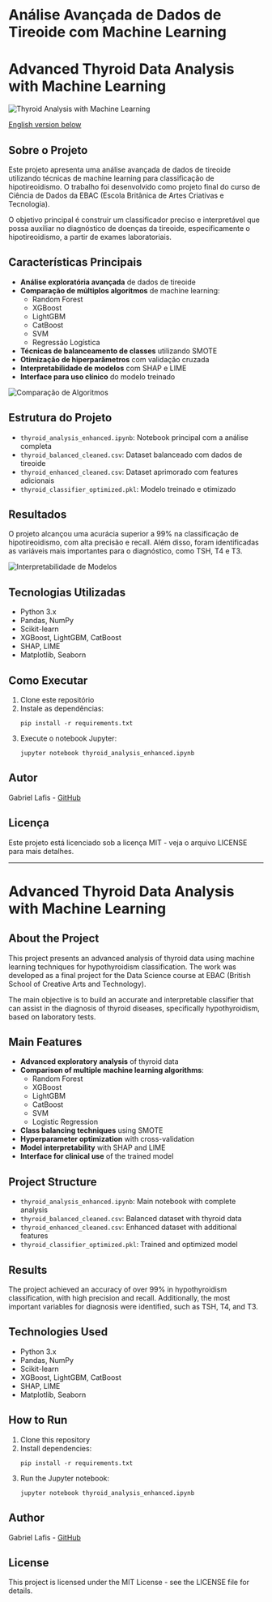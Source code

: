 # Análise Avançada de Dados de Tireoide com Machine Learning
# Advanced Thyroid Data Analysis with Machine Learning

![Thyroid Analysis with Machine Learning](thyroid_ml_visualization.png)

[English version below](#english-version)

## Sobre o Projeto

Este projeto apresenta uma análise avançada de dados de tireoide utilizando técnicas de machine learning para classificação de hipotireoidismo. O trabalho foi desenvolvido como projeto final do curso de Ciência de Dados da EBAC (Escola Britânica de Artes Criativas e Tecnologia).

O objetivo principal é construir um classificador preciso e interpretável que possa auxiliar no diagnóstico de doenças da tireoide, especificamente o hipotireoidismo, a partir de exames laboratoriais.

## Características Principais

- **Análise exploratória avançada** de dados de tireoide
- **Comparação de múltiplos algoritmos** de machine learning:
  - Random Forest
  - XGBoost
  - LightGBM
  - CatBoost
  - SVM
  - Regressão Logística
- **Técnicas de balanceamento de classes** utilizando SMOTE
- **Otimização de hiperparâmetros** com validação cruzada
- **Interpretabilidade de modelos** com SHAP e LIME
- **Interface para uso clínico** do modelo treinado

![Comparação de Algoritmos](ml_algorithms_comparison.png)

## Estrutura do Projeto

- `thyroid_analysis_enhanced.ipynb`: Notebook principal com a análise completa
- `thyroid_balanced_cleaned.csv`: Dataset balanceado com dados de tireoide
- `thyroid_enhanced_cleaned.csv`: Dataset aprimorado com features adicionais
- `thyroid_classifier_optimized.pkl`: Modelo treinado e otimizado

## Resultados

O projeto alcançou uma acurácia superior a 99% na classificação de hipotireoidismo, com alta precisão e recall. Além disso, foram identificadas as variáveis mais importantes para o diagnóstico, como TSH, T4 e T3.

![Interpretabilidade de Modelos](model_interpretability.png)

## Tecnologias Utilizadas

- Python 3.x
- Pandas, NumPy
- Scikit-learn
- XGBoost, LightGBM, CatBoost
- SHAP, LIME
- Matplotlib, Seaborn

## Como Executar

1. Clone este repositório
2. Instale as dependências:
   ```
   pip install -r requirements.txt
   ```
3. Execute o notebook Jupyter:
   ```
   jupyter notebook thyroid_analysis_enhanced.ipynb
   ```

## Autor

Gabriel Lafis - [GitHub](https://github.com/galafis)

## Licença

Este projeto está licenciado sob a licença MIT - veja o arquivo LICENSE para mais detalhes.

---

<a name="english-version"></a>
# Advanced Thyroid Data Analysis with Machine Learning

## About the Project

This project presents an advanced analysis of thyroid data using machine learning techniques for hypothyroidism classification. The work was developed as a final project for the Data Science course at EBAC (British School of Creative Arts and Technology).

The main objective is to build an accurate and interpretable classifier that can assist in the diagnosis of thyroid diseases, specifically hypothyroidism, based on laboratory tests.

## Main Features

- **Advanced exploratory analysis** of thyroid data
- **Comparison of multiple machine learning algorithms**:
  - Random Forest
  - XGBoost
  - LightGBM
  - CatBoost
  - SVM
  - Logistic Regression
- **Class balancing techniques** using SMOTE
- **Hyperparameter optimization** with cross-validation
- **Model interpretability** with SHAP and LIME
- **Interface for clinical use** of the trained model

## Project Structure

- `thyroid_analysis_enhanced.ipynb`: Main notebook with complete analysis
- `thyroid_balanced_cleaned.csv`: Balanced dataset with thyroid data
- `thyroid_enhanced_cleaned.csv`: Enhanced dataset with additional features
- `thyroid_classifier_optimized.pkl`: Trained and optimized model

## Results

The project achieved an accuracy of over 99% in hypothyroidism classification, with high precision and recall. Additionally, the most important variables for diagnosis were identified, such as TSH, T4, and T3.

## Technologies Used

- Python 3.x
- Pandas, NumPy
- Scikit-learn
- XGBoost, LightGBM, CatBoost
- SHAP, LIME
- Matplotlib, Seaborn

## How to Run

1. Clone this repository
2. Install dependencies:
   ```
   pip install -r requirements.txt
   ```
3. Run the Jupyter notebook:
   ```
   jupyter notebook thyroid_analysis_enhanced.ipynb
   ```

## Author

Gabriel Lafis - [GitHub](https://github.com/galafis)

## License

This project is licensed under the MIT License - see the LICENSE file for details.

